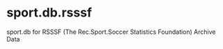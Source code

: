 sport.db.rsssf
==============

sport.db for RSSSF (The Rec.Sport.Soccer Statistics Foundation) Archive Data
